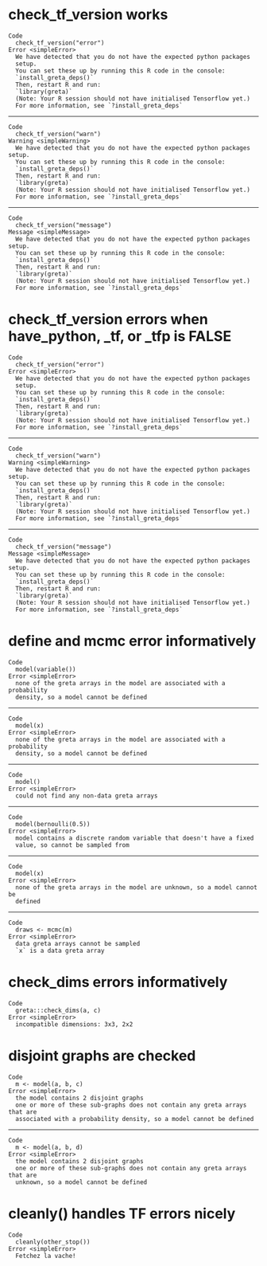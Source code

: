 # check_tf_version works

    Code
      check_tf_version("error")
    Error <simpleError>
      We have detected that you do not have the expected python packages
      setup.
      You can set these up by running this R code in the console:
      `install_greta_deps()`
      Then, restart R and run:
      `library(greta)`
      (Note: Your R session should not have initialised Tensorflow yet.)
      For more information, see `?install_greta_deps`

---

    Code
      check_tf_version("warn")
    Warning <simpleWarning>
      We have detected that you do not have the expected python packages setup.
      You can set these up by running this R code in the console:
      `install_greta_deps()`
      Then, restart R and run:
      `library(greta)`
      (Note: Your R session should not have initialised Tensorflow yet.)
      For more information, see `?install_greta_deps`

---

    Code
      check_tf_version("message")
    Message <simpleMessage>
      We have detected that you do not have the expected python packages setup.
      You can set these up by running this R code in the console:
      `install_greta_deps()`
      Then, restart R and run:
      `library(greta)`
      (Note: Your R session should not have initialised Tensorflow yet.)
      For more information, see `?install_greta_deps`

# check_tf_version errors when have_python, _tf, or _tfp is FALSE

    Code
      check_tf_version("error")
    Error <simpleError>
      We have detected that you do not have the expected python packages
      setup.
      You can set these up by running this R code in the console:
      `install_greta_deps()`
      Then, restart R and run:
      `library(greta)`
      (Note: Your R session should not have initialised Tensorflow yet.)
      For more information, see `?install_greta_deps`

---

    Code
      check_tf_version("warn")
    Warning <simpleWarning>
      We have detected that you do not have the expected python packages setup.
      You can set these up by running this R code in the console:
      `install_greta_deps()`
      Then, restart R and run:
      `library(greta)`
      (Note: Your R session should not have initialised Tensorflow yet.)
      For more information, see `?install_greta_deps`

---

    Code
      check_tf_version("message")
    Message <simpleMessage>
      We have detected that you do not have the expected python packages setup.
      You can set these up by running this R code in the console:
      `install_greta_deps()`
      Then, restart R and run:
      `library(greta)`
      (Note: Your R session should not have initialised Tensorflow yet.)
      For more information, see `?install_greta_deps`

# define and mcmc error informatively

    Code
      model(variable())
    Error <simpleError>
      none of the greta arrays in the model are associated with a probability
      density, so a model cannot be defined

---

    Code
      model(x)
    Error <simpleError>
      none of the greta arrays in the model are associated with a probability
      density, so a model cannot be defined

---

    Code
      model()
    Error <simpleError>
      could not find any non-data greta arrays

---

    Code
      model(bernoulli(0.5))
    Error <simpleError>
      model contains a discrete random variable that doesn't have a fixed
      value, so cannot be sampled from

---

    Code
      model(x)
    Error <simpleError>
      none of the greta arrays in the model are unknown, so a model cannot be
      defined

---

    Code
      draws <- mcmc(m)
    Error <simpleError>
      data greta arrays cannot be sampled
      `x` is a data greta array

# check_dims errors informatively

    Code
      greta:::check_dims(a, c)
    Error <simpleError>
      incompatible dimensions: 3x3, 2x2

# disjoint graphs are checked

    Code
      m <- model(a, b, c)
    Error <simpleError>
      the model contains 2 disjoint graphs
      one or more of these sub-graphs does not contain any greta arrays that are
      associated with a probability density, so a model cannot be defined

---

    Code
      m <- model(a, b, d)
    Error <simpleError>
      the model contains 2 disjoint graphs
      one or more of these sub-graphs does not contain any greta arrays that are
      unknown, so a model cannot be defined

# cleanly() handles TF errors nicely

    Code
      cleanly(other_stop())
    Error <simpleError>
      Fetchez la vache!

